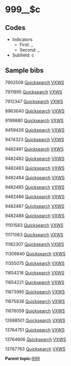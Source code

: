 # 999\_\_$c

## Codes

-   Indicators
    -   First: \_
    -   Second: \_
-   Subfield: c

## Sample bibs

7902508 [Quicksearch](https://search.library.yale.edu/catalog/7902508) [VXWS](http://prodorbis.library.yale.edu:7014/vxws/GetHoldingsService?bibId=7902508)

7911995 [Quicksearch](https://search.library.yale.edu/catalog/7911995) [VXWS](http://prodorbis.library.yale.edu:7014/vxws/GetHoldingsService?bibId=7911995)

7912347 [Quicksearch](https://search.library.yale.edu/catalog/7912347) [VXWS](http://prodorbis.library.yale.edu:7014/vxws/GetHoldingsService?bibId=7912347)

8963640 [Quicksearch](https://search.library.yale.edu/catalog/8963640) [VXWS](http://prodorbis.library.yale.edu:7014/vxws/GetHoldingsService?bibId=8963640)

9199880 [Quicksearch](https://search.library.yale.edu/catalog/9199880) [VXWS](http://prodorbis.library.yale.edu:7014/vxws/GetHoldingsService?bibId=9199880)

9459426 [Quicksearch](https://search.library.yale.edu/catalog/9459426) [VXWS](http://prodorbis.library.yale.edu:7014/vxws/GetHoldingsService?bibId=9459426)

9474323 [Quicksearch](https://search.library.yale.edu/catalog/9474323) [VXWS](http://prodorbis.library.yale.edu:7014/vxws/GetHoldingsService?bibId=9474323)

9482481 [Quicksearch](https://search.library.yale.edu/catalog/9482481) [VXWS](http://prodorbis.library.yale.edu:7014/vxws/GetHoldingsService?bibId=9482481)

9482482 [Quicksearch](https://search.library.yale.edu/catalog/9482482) [VXWS](http://prodorbis.library.yale.edu:7014/vxws/GetHoldingsService?bibId=9482482)

9482483 [Quicksearch](https://search.library.yale.edu/catalog/9482483) [VXWS](http://prodorbis.library.yale.edu:7014/vxws/GetHoldingsService?bibId=9482483)

9482484 [Quicksearch](https://search.library.yale.edu/catalog/9482484) [VXWS](http://prodorbis.library.yale.edu:7014/vxws/GetHoldingsService?bibId=9482484)

9482485 [Quicksearch](https://search.library.yale.edu/catalog/9482485) [VXWS](http://prodorbis.library.yale.edu:7014/vxws/GetHoldingsService?bibId=9482485)

9482486 [Quicksearch](https://search.library.yale.edu/catalog/9482486) [VXWS](http://prodorbis.library.yale.edu:7014/vxws/GetHoldingsService?bibId=9482486)

9482487 [Quicksearch](https://search.library.yale.edu/catalog/9482487) [VXWS](http://prodorbis.library.yale.edu:7014/vxws/GetHoldingsService?bibId=9482487)

9482488 [Quicksearch](https://search.library.yale.edu/catalog/9482488) [VXWS](http://prodorbis.library.yale.edu:7014/vxws/GetHoldingsService?bibId=9482488)

11101563 [Quicksearch](https://search.library.yale.edu/catalog/11101563) [VXWS](http://prodorbis.library.yale.edu:7014/vxws/GetHoldingsService?bibId=11101563)

11171063 [Quicksearch](https://search.library.yale.edu/catalog/11171063) [VXWS](http://prodorbis.library.yale.edu:7014/vxws/GetHoldingsService?bibId=11171063)

11182307 [Quicksearch](https://search.library.yale.edu/catalog/11182307) [VXWS](http://prodorbis.library.yale.edu:7014/vxws/GetHoldingsService?bibId=11182307)

11309840 [Quicksearch](https://search.library.yale.edu/catalog/11309840) [VXWS](http://prodorbis.library.yale.edu:7014/vxws/GetHoldingsService?bibId=11309840)

11355075 [Quicksearch](https://search.library.yale.edu/catalog/11355075) [VXWS](http://prodorbis.library.yale.edu:7014/vxws/GetHoldingsService?bibId=11355075)

11654216 [Quicksearch](https://search.library.yale.edu/catalog/11654216) [VXWS](http://prodorbis.library.yale.edu:7014/vxws/GetHoldingsService?bibId=11654216)

11654221 [Quicksearch](https://search.library.yale.edu/catalog/11654221) [VXWS](http://prodorbis.library.yale.edu:7014/vxws/GetHoldingsService?bibId=11654221)

11673985 [Quicksearch](https://search.library.yale.edu/catalog/11673985) [VXWS](http://prodorbis.library.yale.edu:7014/vxws/GetHoldingsService?bibId=11673985)

11675836 [Quicksearch](https://search.library.yale.edu/catalog/11675836) [VXWS](http://prodorbis.library.yale.edu:7014/vxws/GetHoldingsService?bibId=11675836)

11676059 [Quicksearch](https://search.library.yale.edu/catalog/11676059) [VXWS](http://prodorbis.library.yale.edu:7014/vxws/GetHoldingsService?bibId=11676059)

12688501 [Quicksearch](https://search.library.yale.edu/catalog/12688501) [VXWS](http://prodorbis.library.yale.edu:7014/vxws/GetHoldingsService?bibId=12688501)

13764751 [Quicksearch](https://search.library.yale.edu/catalog/13764751) [VXWS](http://prodorbis.library.yale.edu:7014/vxws/GetHoldingsService?bibId=13764751)

13764806 [Quicksearch](https://search.library.yale.edu/catalog/13764806) [VXWS](http://prodorbis.library.yale.edu:7014/vxws/GetHoldingsService?bibId=13764806)

13767763 [Quicksearch](https://search.library.yale.edu/catalog/13767763) [VXWS](http://prodorbis.library.yale.edu:7014/vxws/GetHoldingsService?bibId=13767763)

**Parent topic:**[999](../../tags/999/999.md)

